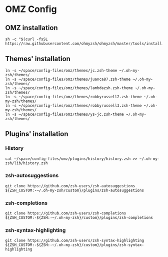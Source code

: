 # OMZ Config

## OMZ installation
```shell
sh -c "$(curl -fsSL https://raw.githubusercontent.com/ohmyzsh/ohmyzsh/master/tools/install.sh)"\
```

## Themes' installation
```shell
ln -s ~/space/config-files/omz/themes/jc.zsh-theme ~/.oh-my-zsh/themes/
ln -s ~/space/config-files/omz/themes/juanca87.zsh-theme ~/.oh-my-zsh/themes/
ln -s ~/space/config-files/omz/themes/lambdazsh.zsh-theme ~/.oh-my-zsh/themes/
ln -s ~/space/config-files/omz/themes/robbyrussell2.zsh-theme ~/.oh-my-zsh/themes/
ln -s ~/space/config-files/omz/themes/robbyrussell3.zsh-theme ~/.oh-my-zsh/themes/
ln -s ~/space/config-files/omz/themes/ys-jc.zsh-theme ~/.oh-my-zsh/themes/
```

## Plugins' installation
### History
```shell
cat ~/space/config-files/omz/plugins/history/history.zsh >> ~/.oh-my-zsh/lib/history.zsh
```

### zsh-autosuggestions
```shell
git clone https://github.com/zsh-users/zsh-autosuggestions ${ZSH_CUSTOM:-~/.oh-my-zsh/custom}/plugins/zsh-autosuggestions
```

### zsh-completions
```shell
git clone https://github.com/zsh-users/zsh-completions ${ZSH_CUSTOM:-${ZSH:-~/.oh-my-zsh}/custom}/plugins/zsh-completions
```

### zsh-syntax-highlighting
```shell
git clone https://github.com/zsh-users/zsh-syntax-highlighting ${ZSH_CUSTOM:-${ZSH:-~/.oh-my-zsh}/custom}/plugins/zsh-syntax-highlighting
```
